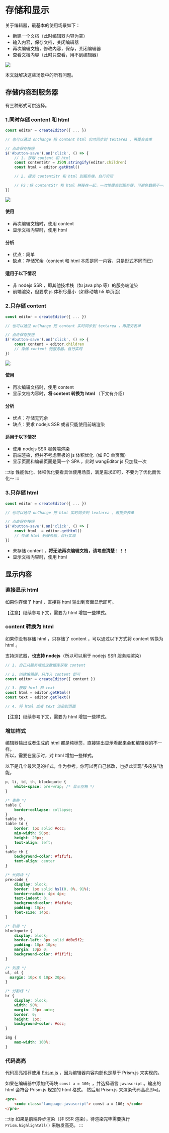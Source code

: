 # 存储和显示

关于编辑器，最基本的使用场景如下：

- 新建一个文档（此时编辑器内容为空）
- 输入内容，保存文档，关闭编辑器
- 再次编辑文档，修改内容，保存，关闭编辑器
- 查看文档内容（此时只查看，用不到编辑器）

![](/v5/image/store-display.png)

本文就解决这些场景中的所有问题。

## 存储内容到服务器

有三种形式可供选择。

### 1.同时存储 content 和 html

```js
const editor = createEditor({ ... })

// 也可以通过 onChange 把 content html 实时同步到 textarea ，再提交表单

// 点击保存按钮
$('#button-save').on('click', () => {
    // 1. 获取 content 和 html
    const contentStr = JSON.stringify(editor.children)
    const html = editor.getHtml()

    // 2. 提交 contentStr 和 html 到服务端，自行实现

    // PS：将 contentStr 和 html 拼接在一起，一次性提交到服务器，可避免数据不一致问题
})
```

![](/v5/image/store-display-1.png)

#### 使用
- 再次编辑文档时，使用 content
- 显示文档内容时，使用 html

#### 分析
- 优点：简单
- 缺点：存储冗余（content 和 html 本质是同一内容，只是形式不同而已）

#### 适用于以下情况
- 非 nodejs SSR ，即其他技术栈（如 java php 等）的服务端渲染
- 前端渲染，但要求 js 体积尽量小（如移动端 h5 单页面）

### 2.只存储 content

```js
const editor = createEditor({ ... })

// 也可以通过 onChange 把 content 实时同步到 textarea ，再提交表单

// 点击保存按钮
$('#button-save').on('click', () => {
    const content = editor.children 
    // 存储 content 到服务器，自行实现
})
```

![](/v5/image/store-display-2.png)

#### 使用
- 再次编辑文档时，使用 content
- 显示文档内容时，**将 content 转换为 html** （下文有介绍）

#### 分析
- 优点：存储无冗余
- 缺点：要求 nodejs SSR 或者只能使用前端渲染

#### 适用于以下情况
- 使用 nodejs SSR 服务端渲染
- 前端渲染，但并不考虑至极的 js 体积优化（如 PC 单页面）
- 显示页面和编辑页面是同一个 SPA ，此时 wangEditor js 只加载一次

:::tip
性能优化、体积优化要看具体使用场景，满足需求即可，不要为了优化而优化～
:::

### 3.只存储 html

```js
const editor = createEditor({ ... })

// 也可以通过 onChange 把 html 实时同步到 textarea ，再提交表单

// 点击保存按钮
$('#button-save').on('click', () => {
    const html  = editor.getHtml()
    // 存储 html 到服务器，自行实现
})
```

- 未存储 content ，**将无法再次编辑文档，请考虑清楚！！！**
- 显示文档内容时，使用 html

## 显示内容

### 直接显示 html

如果你存储了 html ，直接将 html 输出到页面显示即可。

【注意】继续参考下文，需要为 html 增加一些样式。

### content 转换为 html

如果你没有存储 html ，只存储了 content ，可以通过以下方式将 content 转换为 html 。

支持浏览器，**也支持 nodejs**（所以可以用于 nodejs SSR 服务端渲染）

```js
// 1. 自己从服务端或这数据库获取 content

// 2. 创建编辑器，只传入 content 即可
const editor = createEditor({ content })

// 3. 获取 html 和 text
const html = editor.getHtml()
const text = editor.getText()

// 4. 将 html 或者 text 渲染到页面
```

【注意】继续参考下文，需要为 html 增加一些样式。

### 增加样式

编辑器输出或者生成的 html 都是纯标签，直接输出显示看起来会和编辑器的不一样。<br>
所以，需要在显示时，对 html 增加一些样式。

以下是几个最常见的样式，作为参考。你可以再自己修改，也据此实现“多皮肤”功能。

```css
p, li, td, th, blockquote {
    white-space: pre-wrap; /* 显示空格 */
}

/* 表格 */
table {
    border-collapse: collapse;
}
table th,
table td {
    border: 1px solid #ccc;
    min-width: 50px;
    height: 20px;
    text-align: left;
}
table th {
    background-color: #f1f1f1;
    text-align: center
}

/* 代码块 */
pre>code {
    display: block;
    border: 1px solid hsl(0, 0%, 91%);
    border-radius: 4px 4px;
    text-indent: 0;
    background-color: #fafafa;
    padding: 10px;
    font-size: 14px;
}

/* 引用 */
blockquote {
    display: block;
    border-left: 8px solid #d0e5f2;
    padding: 10px 10px;
    margin: 10px 0;
    background-color: #f1f1f1;
}

/* 列表 */
ul, ol {
  margin: 10px 0 10px 20px;
}

/* 分割线 */
hr {
    display: block;
    width: 90%;
    margin: 20px auto;
    border: 0;
    height: 1px;
    background-color: #ccc;
}

img {
    max-width: 100%;
}
```

### 代码高亮

代码高亮推荐使用 [Prism.js](https://prismjs.com/) ，因为编辑器内容内部也是基于 Prism.js 来实现的。

如果在编辑器中添加代码块 `const a = 100;` ，并选择语言 `javascript` 。输出的 html 会符合 Prism.js 规定的 html 格式。
然后用 Prism.js 来渲染代码高亮即可。

```html
<pre>
    <code class="language-javascript"> const a = 100; </code>
</pre>
```

:::tip
如果是前端异步渲染（非 SSR 渲染），待渲染完毕需要执行 `Prism.highlightAll()` 来触发高亮。
:::
